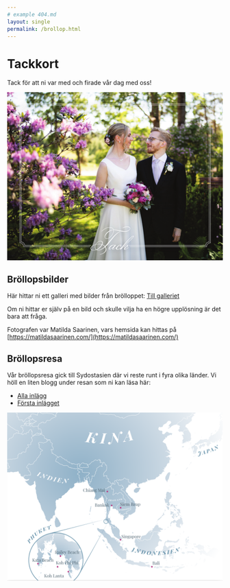 ```yaml
---
# example 404.md
layout: single
permalink: /brollop.html
---
```


# Tackkort 

Tack för att ni var med och firade vår dag med oss! 

![Tack](/images/brollop.png)


## Bröllopsbilder

Här hittar ni ett galleri med bilder från brölloppet: [Till galleriet](/brollop/bilder-0)

Om ni hittar er själv på en bild och skulle vilja ha en 
högre upplösning är det bara att fråga.

Fotografen var Matilda Saarinen, vars hemsida kan hittas på
[https://matildasaarinen.com/](https://matildasaarinen.com/)

## Bröllopsresa

Vår bröllopsresa gick till Sydostasien där vi reste runt i fyra olika länder.
Vi höll en liten blogg under resan som ni kan läsa här:

- [Alla inlägg](/categories/#brollopsresa)
- [Första inlägget](/brollopsresa/tillbali/)

![Karta](/images/karta.png)